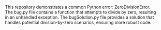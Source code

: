 This repository demonstrates a common Python error: ZeroDivisionError.  The bug.py file contains a function that attempts to divide by zero, resulting in an unhandled exception. The bugSolution.py file provides a solution that handles potential division-by-zero scenarios, ensuring more robust code.